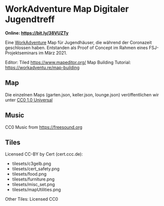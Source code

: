 # WorkAdventure Map Digitaler Jugendtreff

**Online: <https://bit.ly/38VUZTy>**

Eine [WorkAdventure](https://workadventu.re) Map für Jugendhäuser, die während der Coronazeit geschlossen haben. Entstanden als Proof of Concept im Rahmen eines FSJ-Projektseminars im März 2021.

Editor: Tiled <https://www.mapeditor.org/>
Map Building Tutorial: <https://workadventu.re/map-building>

## Map

Die einzelnen Maps (garten.json, keller.json, lounge.json) veröffentlichen wir unter [CC0 1.0 Universal](https://creativecommons.org/publicdomain/zero/1.0/)

## Music

CC0 Music from <https://freesound.org>

## Tiles

Licensed CC-BY by Cert (cert.ccc.de):
* tilesets/c3gelb.png
* tilesets/cert_safety.png
* tilesets/food.png
* tilesets/furniture.png
* tilesets/misc_set.png
* tilesets/mapUtilities.png

Other Tiles: Licensed CC0